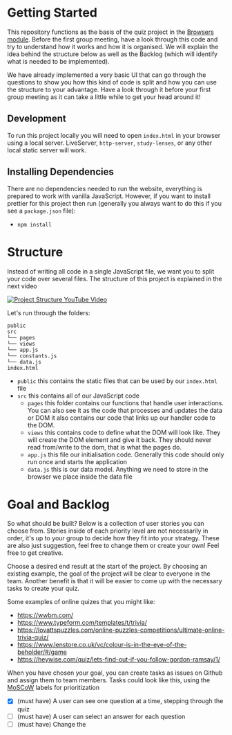 # Getting Started

This repository functions as the basis of the quiz project in the [Browsers module](https://github.com/HackYourFuture/Browsers). Before the first group meeting, have a look through this code and try to understand how it works and how it is organised. We will explain the idea behind the structure below as well as the Backlog (which will identify what is needed to be implemented).

We have already implemented a very basic UI that can go through the questions to show you how this kind of code is split and how you can use the structure to your advantage. Have a look through it before your first group meeting as it can take a little while to get your head around it!

## Development

To run this project locally you will need to open `index.html` in your browser using a local server. LiveServer, `http-server`, `study-lenses`, or any other local static server will work.

## Installing Dependencies

There are no dependencies needed to run the website, everything is prepared to work with vanilla JavaScript. However, if you want to install prettier for this project then run (generally you always want to do this if you see a `package.json` file):

- `npm install`

# Structure

Instead of writing all code in a single JavaScript file, we want you to split your code over several files.
The structure of this project is explained in the next video

[![Project Structure YouTube Video](https://i.imgur.com/hDcLYFt.png)](https://youtu.be/bysBqtSKBpQ)

Let's run through the folders:

```
public
src
└── pages
└── views
└── app.js
└── constants.js
└── data.js
index.html
```

- `public` this contains the static files that can be used by our `index.html` file
- `src` this contains all of our JavaScript code
  - `pages` this folder contains our functions that handle user interactions. You can also see it as the code that processes and updates the data or DOM
    it also contains our code that links up our handler code to the DOM.
  - `views` this contains code to define what the DOM will look like. They will create the DOM element and give it back. They should never read from/write to the dom, that is what the pages do.
  - `app.js` this file our initialisation code. Generally this code should only run once and starts the application
  - `data.js` this is our data model. Anything we need to store in the browser we place inside the data file

# Goal and Backlog

So what should be built? Below is a collection of user stories you can choose from. Stories inside of each priority level are not necessarily in order, it's up to your group to decide how they fit into your strategy. These are also just suggestion, feel free to change them or create your own! Feel free to get creative.

Choose a desired end result at the start of the project.
By choosing an existing example, the goal of the project will be clear to everyone in the team.
Another benefit is that it will be easier to come up with the necessary tasks to create your quiz.

Some examples of online quizes that you might like:

- https://wwbm.com/
- https://www.typeform.com/templates/t/trivia/
- https://lovattspuzzles.com/online-puzzles-competitions/ultimate-online-trivia-quiz/
- https://www.lenstore.co.uk/vc/colour-is-in-the-eye-of-the-beholder/#/game
- https://heywise.com/quiz/lets-find-out-if-you-follow-gordon-ramsay/1/

When you have chosen your goal, you can create tasks as issues on Github and assign them to team members.
Tasks could look like this, using the [MoSCoW](https://en.wikipedia.org/wiki/MoSCoW_method) labels for prioritization

- [x] (must have) A user can see one question at a time, stepping through the quiz
- [ ] (must have) A user can select an answer for each question
- [ ] (must have) Change the <title>
- [ ] (must have) add a favicon
- [ ] (should have) A user can see what the correct answer is after they selected their answer.
- [ ] (should have) A user can see their score update in real-time as they select answers
- [ ] (should have) A user can refresh the page and still have his/her given answers available
- [ ] (could have) A user can "skip" the question and learn the correct answer, this forfeits the question
- [ ] (could have) Transition between pages or question look fancy like TypeForm for example

You should create tasks that fit with your goal, these tasks serve just as an example.
Just test 